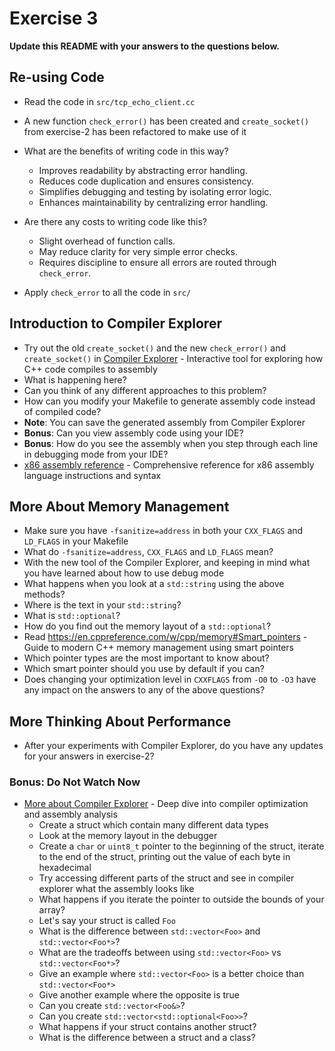 # Exercise 3

**Update this README with your answers to the questions below.**

## Re-using Code

- Read the code in `src/tcp_echo_client.cc`
- A new function `check_error()` has been created and `create_socket()` from exercise-2 has been refactored to make use of it
- What are the benefits of writing code in this way?
  - Improves readability by abstracting error handling.
  - Reduces code duplication and ensures consistency.
  - Simplifies debugging and testing by isolating error logic.
  - Enhances maintainability by centralizing error handling.

- Are there any costs to writing code like this?
  - Slight overhead of function calls.
  - May reduce clarity for very simple error checks.
  - Requires discipline to ensure all errors are routed through `check_error`.
- Apply `check_error` to all the code in `src/`

## Introduction to Compiler Explorer

- Try out the old `create_socket()` and the new `check_error()` and 
  `create_socket()` in [Compiler Explorer](https://godbolt.org) - Interactive 
  tool for exploring how C++ code compiles to assembly
- What is happening here?
- Can you think of any different approaches to this problem?
- How can you modify your Makefile to generate assembly code instead of
  compiled code?
- **Note**: You can save the generated assembly from Compiler Explorer
- **Bonus**: Can you view assembly code using your IDE?
- **Bonus**: How do you see the assembly when you step through each line in
  debugging mode from your IDE?
- [x86 assembly reference](http://ref.x86asm.net/) - Comprehensive reference 
  for x86 assembly language instructions and syntax

## More About Memory Management

- Make sure you have `-fsanitize=address` in both your `CXX_FLAGS` and 
  `LD_FLAGS` in your Makefile
- What do `-fsanitize=address`, `CXX_FLAGS` and `LD_FLAGS` mean?
- With the new tool of the Compiler Explorer, and keeping in mind what you 
  have learned about how to use debug mode
- What happens when you look at a `std::string` using the above methods?
- Where is the text in your `std::string`?
- What is `std::optional`?
- How do you find out the memory layout of a `std::optional`?
- Read https://en.cppreference.com/w/cpp/memory#Smart_pointers - Guide to 
  modern C++ memory management using smart pointers
- Which pointer types are the most important to know about?
- Which smart pointer should you use by default if you can?
- Does changing your optimization level in `CXXFLAGS` from `-O0` to `-O3` have
  any impact on the answers to any of the above questions?

## More Thinking About Performance

- After your experiments with Compiler Explorer, do you have any updates for
  your answers in exercise-2?

### Bonus: Do Not Watch Now 

- [More about Compiler Explorer](https://www.youtube.com/watch?v=bSkpMdDe4g4) - 
  Deep dive into compiler optimization and assembly analysis
  - Create a struct which contain many different data types
  - Look at the memory layout in the debugger
  - Create a `char` or `uint8_t` pointer to the beginning of the struct, 
    iterate to the end of the struct, printing out the value of each byte in 
    hexadecimal
  - Try accessing different parts of the struct and see in compiler explorer
    what the assembly looks like
  - What happens if you iterate the pointer to outside the bounds of your
    array?
  - Let's say your struct is called `Foo`
  - What is the difference between `std::vector<Foo>` and `std::vector<Foo*>`?
  - What are the tradeoffs between using `std::vector<Foo>` vs 
    `std::vector<Foo*>`? 
  - Give an example where `std::vector<Foo>` is a better choice than 
    `std::vector<Foo*>`
  - Give another example where the opposite is true
  - Can you create `std::vector<Foo&>`? 
  - Can you create `std::vector<std::optional<Foo>>`?
  - What happens if your struct contains another struct?
  - What is the difference between a struct and a class?